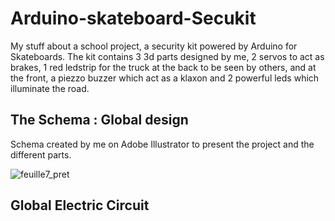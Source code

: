 # Arduino-skateboard-Secukit

My stuff about a school project, a security kit powered by Arduino for Skateboards.
The kit contains 3 3d parts designed by me, 2 servos to act as brakes, 1 red ledstrip for the truck at the back to be seen by others, and at the front, a piezzo buzzer which act as a klaxon and 2 powerful leds which illuminate the road.

## The Schema : Global design

Schema created by me on Adobe Illustrator to present the project and the different parts.

![feuille7_pret](https://user-images.githubusercontent.com/10677178/35770006-23f8ad20-0914-11e8-84f2-7b3709b7ee62.png)

## Global Electric Circuit

